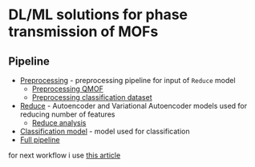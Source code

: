 # DL/ML solutions for phase transmission of MOFs

## Pipeline

- [Preprocessing](preprocessing/pteproc_model.py) - preprocessing pipeline for input of `Reduce` model
  - [Preprocessing QMOF](preprocessing/cleaning_qmof_data.ipynb)
  - [Preprocessing classification dataset](preprocessing/cleaning_qmof_data.ipynb)
- [Reduce](model/reduce_model.py) - Autoencoder and Variational Autoencoder models used for reducing number of features
  - [Reduce analysis](model/reduce_analysis.ipynb)
- [Classification model](model/classification_model.py) - model used for classification
- [Full pipeline](pipeline.ipynb)

for next workflow i use [this article](https://habr.com/ru/articles/106912/)
